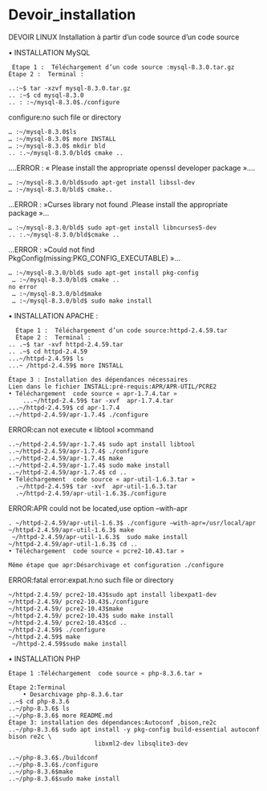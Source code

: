 # Devoir_installation
 DEVOIR LINUX
                             Installation  à partir d’un code source d’un code source
			     
 • INSTALLATION  MySQL
          
     Étape 1 :  Téléchargement d’un code source :mysql-8.3.0.tar.gz
    Étape 2 :  Terminal :
    
    ..:~$ tar -xzvf mysql-8.3.0.tar.gz
    .. :~$ cd mysql-8.3.0
    .. : :~/mysql-8.3.0$./configure
 configure:no such file or directory
 
    … :~/mysql-8.3.0$ls
    … :~/mysql-8.3.0$ more INSTALL
    … :~/mysql-8.3.0$ mkdir bld
    .. :.~/mysql-8.3.0/bld$ cmake ..
 ….ERROR : « Please install the appropriate openssl developer package »….
 
    … :~/mysql-8.3.0/bld$sudo apt-get install libssl-dev
    … :~/mysql-8.3.0/bld$ cmake..
    
  ...ERROR : »Curses library not found .Please install the appropriate package »…
  
    … :~/mysql-8.3.0/bld$ sudo apt-get install libncurses5-dev
    .. :.~/mysql-8.3.0/bld$cmake ..
  ...ERROR : »Could not find PkgConfig(missing:PKG_CONFIG_EXECUTABLE) »…
  
    … :~/mysql-8.3.0/bld$ sudo apt-get install pkg-config
     … :~/mysql-8.3.0/bld$ cmake ..
    no error
     … :~/mysql-8.3.0/bld$make
     … :~/mysql-8.3.0/bld$ sudo make install
           
 • INSTALLATION APACHE :
 
      Étape 1 :  Téléchargement d’un code source:httpd-2.4.59.tar
      Étape 2 :  Terminal :
	.. .~$ tar -xvf httpd-2.4.59.tar
	.. .~$ cd httpd-2.4.59
	...~/httpd-2.4.59$ ls
	...~ /httpd-2.4.59$ more INSTALL
	
	Étape 3 : Installation des dépendances nécessaires
	Lien dans le fichier INSTALL:pré-requis:APR/APR-UTIL/PCRE2
    • Téléchargement  code source « apr-1.7.4.tar »
    	...~/httpd-2.4.59$ tar -xvf  apr-1.7.4.tar
	...~/httpd-2.4.59$ cd apr-1.7.4
	..~/httpd-2.4.59/apr-1.7.4$ ./configure
ERROR:can not execute « libtool »command

	..~/httpd-2.4.59/apr-1.7.4$ sudo apt install libtool
	..~/httpd-2.4.59/apr-1.7.4$ ./configure
	..~/httpd-2.4.59/apr-1.7.4$ make
	..~/httpd-2.4.59/apr-1.7.4$ sudo make install
	..~/httpd-2.4.59/apr-1.7.4$ cd ..
    • Téléchargement  code source « apr-util-1.6.3.tar »
      .~/httpd-2.4.59$ tar -xvf  apr-util-1.6.3.tar
      .~/httpd-2.4.59/apr-util-1.6.3$./configure
ERROR:APR could not be located,use option –with-apr

	. ~/httpd-2.4.59/apr-util-1.6.3$ ./configure –with-apr=/usr/local/apr
	~/httpd-2.4.59/apr-util-1.6.3$ make
     ~/httpd-2.4.59/apr-util-1.6.3$  sudo make install
	~/httpd-2.4.59/apr-util-1.6.3$ cd ..
    • Téléchargement  code source « pcre2-10.43.tar »

	Même étape que apr:Désarchivage et configuration ./configure
ERROR:fatal error:expat.h:no such file or directory
	
	~/httpd-2.4.59/ pcre2-10.43$sudo apt install libexpat1-dev
	~/httpd-2.4.59/ pcre2-10.43$./configure
	~/httpd-2.4.59/ pcre2-10.43$make
	~/httpd-2.4.59/ pcre2-10.43$ sudo make install
	~/httpd-2.4.59/ pcre2-10.43$cd ..
	~/httpd-2.4.59$ ./configure
	~/httpd-2.4.59$ make
     ~/httpd-2.4.59$sudo make install

• INSTALLATION PHP

    Étape 1 :Téléchargement  code source « php-8.3.6.tar »
    
    Étape 2:Terminal
        • Desarchivage php-8.3.6.tar 
    ..~$ cd php-8.3.6
    ..~/php-8.3.6$ ls
    ..~/php-8.3.6$ more README.md
    Étape 3: installation des dépendances:Autoconf ,bison,re2c
    ..~/php-8.3.6$ sudo apt install -y pkg-config build-essential autoconf bison re2c \
                            libxml2-dev libsqlite3-dev
    
    ..~/php-8.3.6$./buildconf
    ..~/php-8.3.6$./configure
    ..~/php-8.3.6$make
    ..~/php-8.3.6$sudo make install
                
        
        
            
